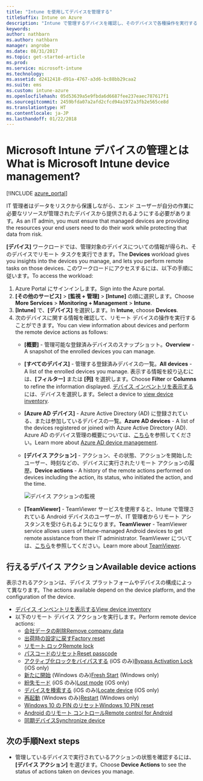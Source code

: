 ```yaml
---
title: "Intune を使用してデバイスを管理する"
titleSuffix: Intune on Azure
description: "Intune で管理するデバイスを確認し、そのデバイスで各種操作を実行する方法について説明します。\""
keywords: 
author: nathbarn
ms.author: nathbarn
manager: angrobe
ms.date: 08/31/2017
ms.topic: get-started-article
ms.prod: 
ms.service: microsoft-intune
ms.technology: 
ms.assetid: d2412418-d91a-4767-a3d6-bc88bb29caa2
ms.suite: ems
ms.custom: intune-azure
ms.openlocfilehash: 05d53639a5e9fbda6d6687fee237eaec787617f1
ms.sourcegitcommit: 2459bfda07a2afd2cfcd94a1972a3fb2e565ce8d
ms.translationtype: HT
ms.contentlocale: ja-JP
ms.lasthandoff: 01/22/2018
---
```

# <a name="what-is-microsoft-intune-device-management"></a><span data-ttu-id="b1641-103">Microsoft Intune デバイスの管理とは</span><span class="sxs-lookup"><span data-stu-id="b1641-103">What is Microsoft Intune device management?</span></span>


[!INCLUDE [azure_portal](./includes/azure_portal.md)]

<span data-ttu-id="b1641-104">IT 管理者はデータをリスクから保護しながら、エンド ユーザーが自分の作業に必要なリソースが管理されたデバイスから提供されるようにする必要があります。</span><span class="sxs-lookup"><span data-stu-id="b1641-104">As an IT admin, you must ensure that managed devices are providing the resources your end users need to do their work while protecting that data from risk.</span></span>

<span data-ttu-id="b1641-105">**[デバイス]** ワークロードでは、管理対象のデバイスについての情報が得られ、そのデバイスでリモート タスクを実行できます。</span><span class="sxs-lookup"><span data-stu-id="b1641-105">The **Devices** workload gives you insights into the devices you manage, and lets you perform remote tasks on those devices.</span></span> <span data-ttu-id="b1641-106">このワークロードにアクセスするには、以下の手順に従います。</span><span class="sxs-lookup"><span data-stu-id="b1641-106">To access the workload:</span></span>

1. <span data-ttu-id="b1641-107">Azure Portal にサインインします。</span><span class="sxs-lookup"><span data-stu-id="b1641-107">Sign into the Azure portal.</span></span>
2. <span data-ttu-id="b1641-108">**[その他のサービス]** > **[監視 + 管理]** > **[Intune]** の順に選択します。</span><span class="sxs-lookup"><span data-stu-id="b1641-108">Choose **More Services** > **Monitoring + Management** > **Intune**.</span></span>
3. <span data-ttu-id="b1641-109">**[Intune]** で、**[デバイス]** を選択します。</span><span class="sxs-lookup"><span data-stu-id="b1641-109">In **Intune**, choose **Devices**.</span></span>
4. <span data-ttu-id="b1641-110">次のデバイスに関する情報を確認して、リモート デバイスの操作を実行することができます。</span><span class="sxs-lookup"><span data-stu-id="b1641-110">You can view information about devices and perform the remote device actions as follows:</span></span>
   - <span data-ttu-id="b1641-111">**[概要]** - 管理可能な登録済みデバイスのスナップショット。</span><span class="sxs-lookup"><span data-stu-id="b1641-111">**Overview** - A snapshot of the enrolled devices you can manage.</span></span>
   - <span data-ttu-id="b1641-112">**[すべてのデバイス]** - 管理する登録済みデバイスの一覧。</span><span class="sxs-lookup"><span data-stu-id="b1641-112">**All devices** - A list of the enrolled devices you manage.</span></span> <span data-ttu-id="b1641-113">表示する情報を絞り込むには、**[フィルター]** または **[列]** を選択します。</span><span class="sxs-lookup"><span data-stu-id="b1641-113">Choose **Filter** or **Columns** to refine the information displayed.</span></span> <span data-ttu-id="b1641-114">[デバイス インベントリを表示する](device-inventory.md)には、デバイスを選択します。</span><span class="sxs-lookup"><span data-stu-id="b1641-114">Select a device to [view device inventory](device-inventory.md).</span></span>
   - <span data-ttu-id="b1641-115">**[Azure AD デバイス]** - Azure Active Directory (AD) に登録されている、または参加しているデバイスの一覧。</span><span class="sxs-lookup"><span data-stu-id="b1641-115">**Azure AD devices** - A list of the devices registered or joined with Azure Active Directory (AD).</span></span> <span data-ttu-id="b1641-116">Azure AD のデバイス管理の概要については、[こちら](https://docs.microsoft.com/azure/active-directory/device-management-introduction)を参照してください。</span><span class="sxs-lookup"><span data-stu-id="b1641-116">Learn more about [Azure AD device management](https://docs.microsoft.com/azure/active-directory/device-management-introduction).</span></span>
   - <span data-ttu-id="b1641-117">**[デバイス アクション]** - アクション、その状態、アクションを開始したユーザー、時刻などの、デバイスに実行されたリモート アクションの履歴。</span><span class="sxs-lookup"><span data-stu-id="b1641-117">**Device actions** - A history of the remote actions performed on devices including the action, its status, who initiated the action, and the time.</span></span>

     ![デバイス アクションの監視](./media/monitor-device-actions.png)

   - <span data-ttu-id="b1641-119">**[TeamViewer]** - TeamViewer サービスを使用すると、Intune で管理されている Android デバイスのユーザーが、IT 管理者からリモート アシスタンスを受けられるようになります。</span><span class="sxs-lookup"><span data-stu-id="b1641-119">**TeamViewer** - TeamViewer service allows users of Intune-managed Android devices to get remote assistance from their IT administrator.</span></span> <span data-ttu-id="b1641-120">TeamViewer については、[こちら](device-profile-android-teamviewer.md)を参照してください。</span><span class="sxs-lookup"><span data-stu-id="b1641-120">Learn more about [TeamViewer](device-profile-android-teamviewer.md).</span></span>

## <a name="available-device-actions"></a><span data-ttu-id="b1641-121">行えるデバイス アクション</span><span class="sxs-lookup"><span data-stu-id="b1641-121">Available device actions</span></span>
<span data-ttu-id="b1641-122">表示されるアクションは、デバイス プラットフォームやデバイスの構成によって異なります。</span><span class="sxs-lookup"><span data-stu-id="b1641-122">The actions available depend on the device platform, and the configuration of the device.</span></span>

- [<span data-ttu-id="b1641-123">デバイス インベントリを表示する</span><span class="sxs-lookup"><span data-stu-id="b1641-123">View device inventory</span></span>](device-inventory.md)
- <span data-ttu-id="b1641-124">以下のリモート デバイス アクションを実行します。</span><span class="sxs-lookup"><span data-stu-id="b1641-124">Perform remote device actions:</span></span>
    - [<span data-ttu-id="b1641-125">会社データの削除</span><span class="sxs-lookup"><span data-stu-id="b1641-125">Remove company data</span></span>](devices-wipe.md#remove-company-data)
    - [<span data-ttu-id="b1641-126">出荷時の設定に戻す</span><span class="sxs-lookup"><span data-stu-id="b1641-126">Factory reset</span></span>](devices-wipe.md#factory-reset)
    - [<span data-ttu-id="b1641-127">リモート ロック</span><span class="sxs-lookup"><span data-stu-id="b1641-127">Remote lock</span></span>](device-remote-lock.md)
    - [<span data-ttu-id="b1641-128">パスコードのリセット</span><span class="sxs-lookup"><span data-stu-id="b1641-128">Reset passcode</span></span>](device-passcode-reset.md)
    - <span data-ttu-id="b1641-129">[アクティブ化ロックをバイパスする](device-activation-lock-bypass.md) (iOS のみ)</span><span class="sxs-lookup"><span data-stu-id="b1641-129">[Bypass Activation Lock](device-activation-lock-bypass.md) (iOS only)</span></span>
    - <span data-ttu-id="b1641-130">[新たに開始](device-fresh-start.md) (Windows のみ)</span><span class="sxs-lookup"><span data-stu-id="b1641-130">[Fresh Start](device-fresh-start.md) (Windows only)</span></span>
    - <span data-ttu-id="b1641-131">[紛失モード](device-lost-mode.md) (iOS のみ)</span><span class="sxs-lookup"><span data-stu-id="b1641-131">[Lost mode](device-lost-mode.md) (iOS only)</span></span>
    - <span data-ttu-id="b1641-132">[デバイスを検索する](device-locate.md) (iOS のみ)</span><span class="sxs-lookup"><span data-stu-id="b1641-132">[Locate device](device-locate.md) (iOS only)</span></span>
    - <span data-ttu-id="b1641-133">[再起動](device-restart.md) (Windows のみ)</span><span class="sxs-lookup"><span data-stu-id="b1641-133">[Restart](device-restart.md) (Windows only)</span></span>
    - [<span data-ttu-id="b1641-134">Windows 10 の PIN のリセット</span><span class="sxs-lookup"><span data-stu-id="b1641-134">Windows 10 PIN reset</span></span>](device-windows-pin-reset.md)
    - [<span data-ttu-id="b1641-135">Android のリモート コントロール</span><span class="sxs-lookup"><span data-stu-id="b1641-135">Remote control for Android</span></span>](device-profile-android-teamviewer.md)
    - [<span data-ttu-id="b1641-136">同期デバイス</span><span class="sxs-lookup"><span data-stu-id="b1641-136">Synchronize device</span></span>](device-sync.md)


## <a name="next-steps"></a><span data-ttu-id="b1641-137">次の手順</span><span class="sxs-lookup"><span data-stu-id="b1641-137">Next steps</span></span>

- <span data-ttu-id="b1641-138">管理しているデバイスで実行されているアクションの状態を確認するには、**[デバイス アクション]** を選びます。</span><span class="sxs-lookup"><span data-stu-id="b1641-138">Choose **Device Actions** to see the status of actions taken on devices you manage.</span></span>
